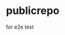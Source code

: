 # publicrepo
for e2e test





























































































































































































































































































































































































































































































































































































































































































































































































































































































































































































































































































































































































































































































































































































































































































































































































































































































































































































































































































































































































































































































































































































































































































































































































































































































































































































































































































































































































































































































































































































































































































































































































































































































































































































































































































































































